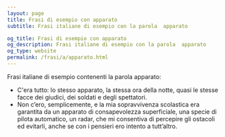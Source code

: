 ```yaml
---
layout: page
title: Frasi di esempio con apparato 
subtitle: Frasi italiane di esempio con la parola  apparato

og_title: Frasi di esempio con apparato 
og_description: Frasi italiane di esempio con la parola  apparato
og_type: website
permalink: /frasi/a/apparato.html
---
```


Frasi italiane di esempio contenenti la parola apparato:


- C'era tutto: lo stesso apparato, la stessa ora della notte, quasi le stesse facce dei giudici, dei soldati e degli spettatori.
- Non c’ero, semplicemente, e la mia sopravvivenza scolastica era garantita da un apparato di consapevolezza superficiale, una specie di pilota automatico, un radar, che mi consentiva di percepire gli ostacoli ed evitarli, anche se con i pensieri ero intento a tutt’altro.
